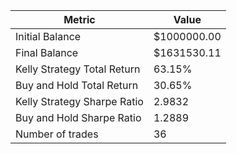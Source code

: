 | Metric | Value |
| --- | --- |
| Initial Balance | $1000000.00 |
| Final Balance | $1631530.11 |
| Kelly Strategy Total Return | 63.15% |
| Buy and Hold Total Return | 30.65% |
| Kelly Strategy Sharpe Ratio | 2.9832 |
| Buy and Hold Sharpe Ratio | 1.2889 |
| Number of trades | 36 |
